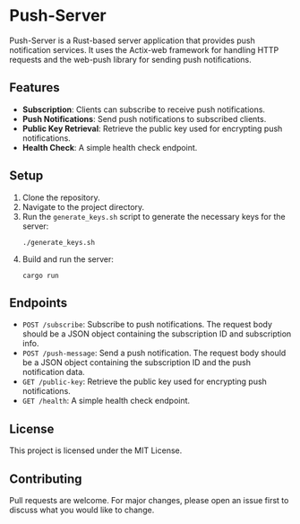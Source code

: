# Push-Server

Push-Server is a Rust-based server application that provides push notification services. It uses the Actix-web framework for handling HTTP requests and the web-push library for sending push notifications.

## Features

- **Subscription**: Clients can subscribe to receive push notifications.
- **Push Notifications**: Send push notifications to subscribed clients.
- **Public Key Retrieval**: Retrieve the public key used for encrypting push notifications.
- **Health Check**: A simple health check endpoint.

## Setup

1. Clone the repository.
2. Navigate to the project directory.
3. Run the `generate_keys.sh` script to generate the necessary keys for the server:
    ```shell
    ./generate_keys.sh
    ```
4. Build and run the server:
    ```shell
    cargo run
    ```

## Endpoints

- `POST /subscribe`: Subscribe to push notifications. The request body should be a JSON object containing the subscription ID and subscription info.
- `POST /push-message`: Send a push notification. The request body should be a JSON object containing the subscription ID and the push notification data.
- `GET /public-key`: Retrieve the public key used for encrypting push notifications.
- `GET /health`: A simple health check endpoint.

## License

This project is licensed under the MIT License.

## Contributing

Pull requests are welcome. For major changes, please open an issue first to discuss what you would like to change.
